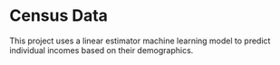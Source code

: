# Census Data

This project uses a linear estimator machine learning model to predict individual incomes based on their demographics. 
